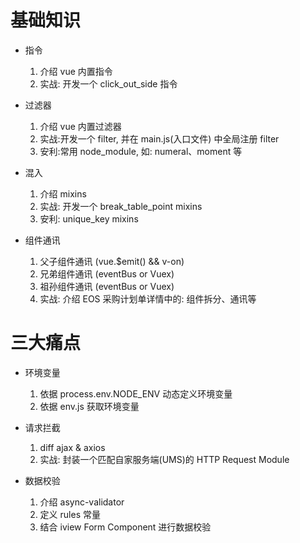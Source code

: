 # 基础知识

- 指令
    1. 介绍 vue 内置指令
    2. 实战: 开发一个 click_out_side 指令

- 过滤器
    1. 介绍 vue 内置过滤器
    2. 实战:开发一个 filter, 并在 main.js(入口文件) 中全局注册 filter
    3. 安利:常用 node_module, 如: numeral、moment 等

- 混入
    1. 介绍 mixins
    2. 实战: 开发一个 break_table_point mixins
    3. 安利: unique_key mixins

- 组件通讯
    1. 父子组件通讯 (vue.$emit() && v-on)
    2. 兄弟组件通讯 (eventBus or Vuex)
    3. 祖孙组件通讯 (eventBus or Vuex)
    5. 实战: 介绍 EOS 采购计划单详情中的: 组件拆分、通讯等


# 三大痛点

- 环境变量
    1. 依据 process.env.NODE_ENV 动态定义环境变量
    2. 依据 env.js 获取环境变量

- 请求拦截
    1. diff ajax & axios
    2. 实战: 封装一个匹配自家服务端(UMS)的 HTTP Request Module

- 数据校验
    1. 介绍 async-validator
    2. 定义 rules 常量
    3. 结合 iview Form Component 进行数据校验
    